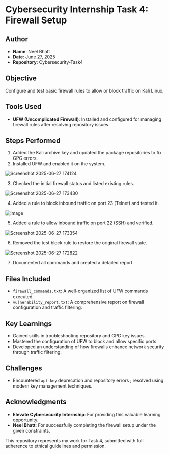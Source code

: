 # Cybersecurity Internship Task 4: Firewall Setup

## Author
- **Name**: Neel Bhatt  
- **Date**: June 27, 2025  
- **Repository**: Cybersecurity-Task4

## Objective
Configure and test basic firewall rules to allow or block traffic on Kali Linux.

## Tools Used
- **UFW (Uncomplicated Firewall)**: Installed and configured for managing firewall rules after resolving repository issues.

## Steps Performed
1. Added the Kali archive key and updated the package repositories to fix GPG errors.
2. Installed UFW and enabled it on the system.
   
 ![Screenshot 2025-06-27 174124](https://github.com/user-attachments/assets/f765d603-ee28-426c-814e-0f75c7191ec8)

3. Checked the initial firewall status and listed existing rules.
   
 ![Screenshot 2025-06-27 173430](https://github.com/user-attachments/assets/83f3cfc3-b8dc-47a9-8396-cd8feca98957)

4. Added a rule to block inbound traffic on port 23 (Telnet) and tested it.
   
 ![image](https://github.com/user-attachments/assets/785439e7-71b4-4e7a-8b00-bd18dd928c12)

5. Added a rule to allow inbound traffic on port 22 (SSH) and verified.
   
 ![Screenshot 2025-06-27 173354](https://github.com/user-attachments/assets/a7259b72-b111-4c80-a08f-04d12e93b231)

6. Removed the test block rule to restore the original firewall state.
    
 ![Screenshot 2025-06-27 172822](https://github.com/user-attachments/assets/baa28443-cadd-47c2-8494-dae4c3117a57)

7. Documented all commands and created a detailed report.

## Files Included
- `firewall_commands.txt`: A well-organized list of UFW commands executed.
- `vulnerability_report.txt`: A comprehensive report on firewall configuration and traffic filtering.

## Key Learnings
- Gained skills in troubleshooting repository and GPG key issues.
- Mastered the configuration of UFW to block and allow specific ports.
- Developed an understanding of how firewalls enhance network security through traffic filtering.

## Challenges
- Encountered `apt-key` deprecation and repository errors ; resolved using modern key management techniques.

## Acknowledgments
- **Elevate Cybersecurity Internship**: For providing this valuable learning opportunity.
- **Neel Bhatt**: For successfully completing the firewall setup under the given constraints.

This repository represents my work for Task 4, submitted with full adherence to ethical guidelines and permission.
